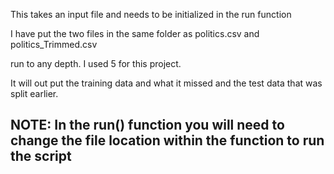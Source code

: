 This takes an input file and needs to be initialized in the run function

I have put the two files in the same folder as politics.csv and politics_Trimmed.csv

run to any depth. I used 5 for this project. 

It will out put the training data and what it missed and the test data that was split earlier. 

## NOTE: In the run() function you will need to change the file location within the function to run the script
